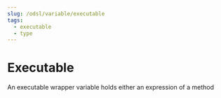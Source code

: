```yaml
---
slug: /odsl/variable/executable
tags:
  - executable
  - type
---
```

Executable
==========================

An executable wrapper variable holds either an expression of a method
